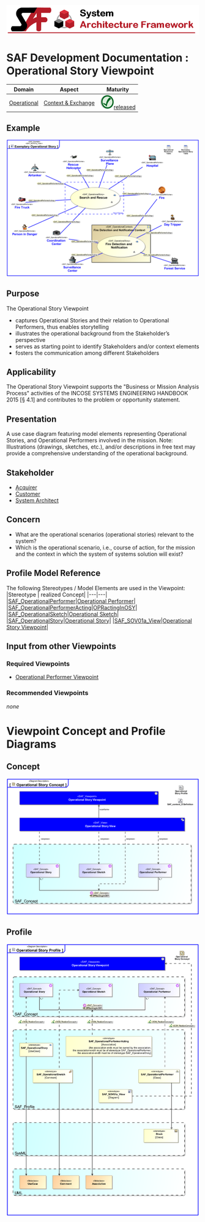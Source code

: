 ![System Architecture Framework](../../diagrams/Banner_SAF.png)
# SAF Development Documentation : Operational Story Viewpoint
|**Domain**|**Aspect**|**Maturity**|
| --- | --- | --- |
|[Operational](../../domains.md#Domain-Operational)|[Context & Exchange](../../aspects.md#Aspect-Context-&-Exchange)|![Released](../../diagrams/Symbol_confirmed.png )[released](../../using-saf/maturity.md#released)|
## Example
![Operational-Story-Viewpoint-example.svg](../../vp-examples/Operational-Story-Viewpoint-example.svg)
## Purpose
The Operational Story Viewpoint
* captures Operational Stories and their relation to Operational Performers, thus enables storytelling
* illustrates the operational background from the Stakeholder’s perspective
* serves as starting point to identify Stakeholders and/or context elements
* fosters the communication among different Stakeholders
## Applicability
The Operational Story Viewpoint supports the "Business or Mission Analysis Process" activities of the INCOSE SYSTEMS ENGINEERING HANDBOOK 2015 [§ 4.1] and contributes to the problem or opportunity statement.
## Presentation
A use case diagram featuring model elements representing Operational Stories, and Operational Performers involved in the mission. 
Note: Illustrations (drawings, sketches, etc.), and/or descriptions in free text may provide a comprehensive understanding of the operational background.

## Stakeholder
* [Acquirer](../../stakeholders.md#Acquirer)
* [Customer](../../stakeholders.md#Customer)
* [System Architect](../../stakeholders.md#System-Architect)
## Concern
* What are the operational scenarios (operational stories) relevant to the system?
* Which is the operational scenario, i.e., course of action, for the mission and the context in which the system of systems solution will exist?
## Profile Model Reference
The following Stereotypes / Model Elements are used in the Viewpoint:
|Stereotype | realized Concept|
|---|---|
|[SAF_OperationalPerformer](../../stereotypes.md#SAF_OperationalPerformer)|[Operational Performer](../concept/concepts.md#Operational-Performer)|
|[SAF_OperationalPerformerActing](../../stereotypes.md#SAF_OperationalPerformerActing)|[OPRactingInOSY](../concept/concepts.md#OPRactingInOSY)|
|[SAF_OperationalSketch](../../stereotypes.md#SAF_OperationalSketch)|[Operational Sketch](../concept/concepts.md#Operational-Sketch)|
|[SAF_OperationalStory](../../stereotypes.md#SAF_OperationalStory)|[Operational Story](../concept/concepts.md#Operational-Story)|
|[SAF_SOV01a_View](../../stereotypes.md#SAF_SOV01a_View)|[Operational Story Viewpoint](../concept/concepts.md#Operational-Story-Viewpoint)|
## Input from other Viewpoints
### Required Viewpoints
* [Operational Performer Viewpoint](Operational-Performer-Viewpoint.md)
### Recommended Viewpoints
*none*
# Viewpoint Concept and Profile Diagrams
## Concept
![Operational Story Concept](diagrams/Operational-Story-Concept.svg)
## Profile
![Operational Story Profile](diagrams/Operational-Story-Profile.svg)
